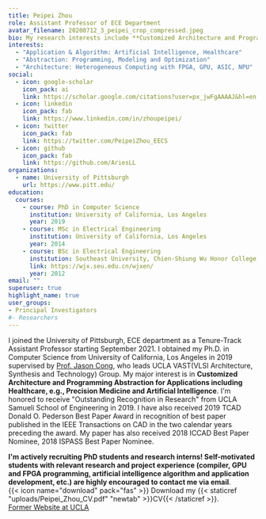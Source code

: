 ```yaml
---
title: Peipei Zhou
role: Assistant Professor of ECE Department
avatar_filename: 20200712_3_peipei_crop_compressed.jpeg
bio: My research interests include **Customized Architecture and Programming Abstraction for Health & AI Applications** 
interests:
  - "Application & Algorithm: Artificial Intelligence, Healthcare"
  - "Abstraction: Programming, Modeling and Optimization"
  - "Architecture: Heterogeneous Computing with FPGA, GPU, ASIC, NPU"
social:
  - icon: google-scholar
    icon_pack: ai
    link: https://scholar.google.com/citations?user=px_jwFgAAAAJ&hl=en
  - icon: linkedin
    icon_pack: fab
    link: https://www.linkedin.com/in/zhoupeipei/
  - icon: twitter
    icon_pack: fab
    link: https://twitter.com/PeipeiZhou_EECS
  - icon: github
    icon_pack: fab
    link: https://github.com/AriesLL
organizations:
  - name: University of Pittsburgh
    url: https://www.pitt.edu/
education:
  courses:
    - course: PhD in Computer Science
      institution: University of California, Los Angeles
      year: 2019
    - course: MSc in Electrical Engineering
      institution: University of California, Los Angeles
      year: 2014
    - course: BSc in Electrical Engineering
      institution: Southeast University, Chien-Shiung Wu Honor College
      link: https://wjx.seu.edu.cn/wjxen/
      year: 2012
email: ""
superuser: true
highlight_name: true
user_groups:
- Principal Investigators
#- Researchers
---
```

I joined the University of Pittsburgh, ECE department as a Tenure-Track Assistant Professor starting September 2021. I obtained my Ph.D. in Computer Science from University of California, Los Angeles in 2019 supervised by [Prof. Jason Cong](https://scholar.google.com/citations?user=UVGe0gQAAAAJ&hl=en), who leads UCLA VAST(VLSI Architecture, Synthesis and Technology) Group.
My major interest is in **Customized Architecture and Programming Abstraction for Applications including Healthcare, e.g., Precision Medicine and Artificial Intelligence**.
I'm honored to receive "Outstanding Recognition in Research" from UCLA Samueli School of Engineering in 2019. I have also received 2019 TCAD Donald O. Pederson Best Paper Award in recognition of best paper published in the IEEE Transactions on CAD in the two calendar years preceding the award. My paper has also received 2018 ICCAD Best Paper Nominee, 2018 ISPASS Best Paper Nominee.

**I'm actively recruiting PhD students and research interns! Self-motivated students with relevant research and project experience (compiler, GPU and FPGA programming, artificial intelligence algorithm and application development, etc.) are highly encouraged to contact me via email**.
\
{{< icon name="download" pack="fas" >}} Download my {{< staticref "uploads/Peipei_Zhou_CV.pdf" "newtab" >}}CV{{< /staticref >}}.
\
[Former Website at UCLA](http://vast.cs.ucla.edu/~peipei/)
